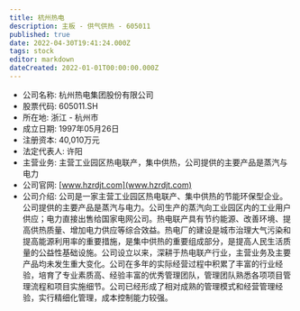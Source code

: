 ```yaml
---
title: 杭州热电
description: 主板 - 供气供热 - 605011
published: true
date: 2022-04-30T19:41:24.000Z
tags: stock
editor: markdown
dateCreated: 2022-01-01T00:00:00.000Z
---
```


- 公司名称: 杭州热电集团股份有限公司
- 股票代码: 605011.SH
- 所在地: 浙江 - 杭州市
- 成立日期: 1997年05月26日
- 注册资本: 40,010万元
- 法定代表人: 许阳
- 主营业务: 主营工业园区热电联产，集中供热，公司提供的主要产品是蒸汽与电力
- 公司官网: [www.hzrdjt.com](www.hzrdjt.com)
- 公司介绍: 公司是一家主营工业园区热电联产、集中供热的节能环保型企业。公司提供的主要产品是蒸汽与电力。公司生产的蒸汽向工业园区内的工业用户供应；电力直接出售给国家电网公司。热电联产具有节约能源、改善环境、提高供热质量、增加电力供应等综合效益。热电厂的建设是城市治理大气污染和提高能源利用率的重要措施，是集中供热的重要组成部分，是提高人民生活质量的公益性基础设施。公司设立以来，深耕于热电联产行业，主营业务及主要产品均未发生重大变化。公司在多年的实际经营过程中积累了丰富的行业经验，培育了专业素质高、经验丰富的优秀管理团队，管理团队熟悉各项项目管理流程和项目实施细节。公司已经形成了相对成熟的管理模式和经营管理经验，实行精细化管理，成本控制能力较强。


